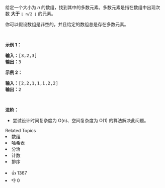 <p>给定一个大小为 <em>n </em>的数组，找到其中的多数元素。多数元素是指在数组中出现次数 <strong>大于</strong> <code>⌊ n/2 ⌋</code> 的元素。</p>

<p>你可以假设数组是非空的，并且给定的数组总是存在多数元素。</p>

<p> </p>

<p><strong>示例 1：</strong></p>

<pre>
<strong>输入：</strong>[3,2,3]
<strong>输出：</strong>3</pre>

<p><strong>示例 2：</strong></p>

<pre>
<strong>输入：</strong>[2,2,1,1,1,2,2]
<strong>输出：</strong>2
</pre>

<p> </p>

<p><strong>进阶：</strong></p>

<ul>
	<li>尝试设计时间复杂度为 O(n)、空间复杂度为 O(1) 的算法解决此问题。</li>
</ul>
<div><div>Related Topics</div><div><li>数组</li><li>哈希表</li><li>分治</li><li>计数</li><li>排序</li></div></div><br><div><li>👍 1367</li><li>👎 0</li></div>